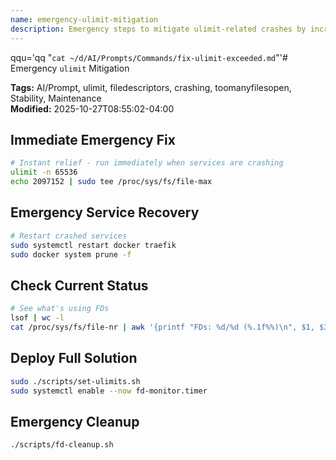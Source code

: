 ```yaml
---
name: emergency-ulimit-mitigation
description: Emergency steps to mitigate ulimit-related crashes by increasing file descriptor limits and restarting services.
---
```


qqu='qq "`cat ~/d/AI/Prompts/Commands/fix-ulimit-exceeded.md`"'# Emergency `ulimit` Mitigation

**Tags:** AI/Prompt, ulimit, filedescriptors, crashing, toomanyfilesopen, Stability, Maintenance  
**Modified:** 2025-10-27T08:55:02-04:00

## Immediate Emergency Fix

```bash
# Instant relief - run immediately when services are crashing
ulimit -n 65536
echo 2097152 | sudo tee /proc/sys/fs/file-max
```

## Emergency Service Recovery

```bash
# Restart crashed services
sudo systemctl restart docker traefik
sudo docker system prune -f
```

## Check Current Status

```bash
# See what's using FDs
lsof | wc -l
cat /proc/sys/fs/file-nr | awk '{printf "FDs: %d/%d (%.1f%%)\n", $1, $3, ($1/$3)*100}'
```

## Deploy Full Solution

```bash
sudo ./scripts/set-ulimits.sh
sudo systemctl enable --now fd-monitor.timer
```

## Emergency Cleanup

```bash
./scripts/fd-cleanup.sh
```
